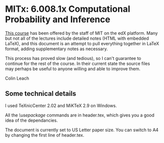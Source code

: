 # MITx: 6.008.1x Computational Probability and Inference

[This course](https://courses.edx.org/courses/course-v1:MITx+6.008.1x+3T2016/info) has been offered by the staff of MIT on the edX platform. Many but not all of the lectures include detailed notes (HTML with embedded LaTeX), and this document is an attempt to pull everything together in LaTeX format, adding supplementary notes as necessary.

This process has proved slow (and tedious), so I can't guarantee to continue for the rest of the course. In their current state the source files may perhaps be useful to anyone willing and able to improve them. 

Colin Leach

## Some technical details

I used TeXnicCenter 2.02 and MiKTeX 2.9 on Windows. 

All the *\usepackage* commands are in header.tex, which gives you a good idea of the dependancies.

The document is currently set to US Letter paper size. You can switch to A4 by changing the first line of header.tex.

